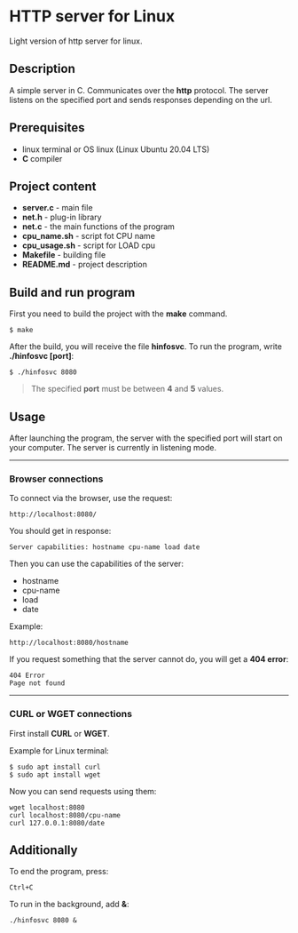 # HTTP server for Linux
Light version of http server for linux.

## Description
A simple server in C.
Communicates over the **http** protocol. 
The server listens on the specified port and sends responses depending on the url.
## Prerequisites
* linux terminal or OS linux  (Linux Ubuntu 20.04 LTS)
* **C** compiler

## Project content

* **server.c** - main file 
* **net.h** - plug-in library   
* **net.c** - the main functions of the program
* **cpu_name.sh** - script fot CPU name
* **cpu_usage.sh** - script for LOAD cpu
* **Makefile** - building file
* **README.md** - project description 

## Build and run program
First you need to build the project with the **make** command.
```
$ make
```
After the build, you will receive the file **hinfosvc**.
To run the program, write **./hinfosvc [port]**:

```
$ ./hinfosvc 8080
```
> The specified **port** must be between **4** and **5** values.

## Usage 
After launching the program, the server with the specified port will start on your computer.
The server is currently in listening mode.

---
### Browser connections

To connect via the browser, use the request:

```
http://localhost:8080/
```
You should get in response:
```
Server capabilities: hostname cpu-name load date
```
Then you can use the capabilities of the server:
* hostname
* cpu-name
* load
* date

Example: 
```
http://localhost:8080/hostname
```
If you request something that the server cannot do, you will get a **404 error**:

```
404 Error
Page not found
```
---
### CURL or WGET connections
First install **CURL** or **WGET**.

Example for Linux terminal:
```
$ sudo apt install curl
$ sudo apt install wget
```

Now you can send requests using them:
```
wget localhost:8080
curl localhost:8080/cpu-name
curl 127.0.0.1:8080/date
```
## Additionally
To end the program, press:
```
Ctrl+C
```
To run in the background, add **&**:
```
./hinfosvc 8080 &
```














